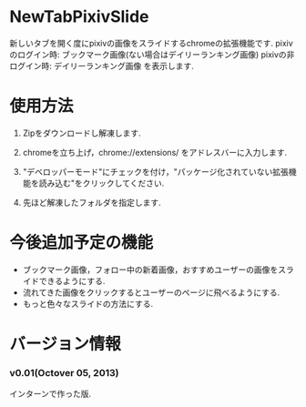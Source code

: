 NewTabPixivSlide
================
新しいタブを開く度にpixivの画像をスライドするchromeの拡張機能です.
pixivのログイン時: ブックマーク画像(ない場合はデイリーランキング画像)
pixivの非ログイン時: デイリーランキング画像
を表示します.


# 使用方法
1. Zipをダウンロードし解凍します.

2. chromeを立ち上げ，chrome://extensions/ をアドレスバーに入力します.

3. "デベロッパーモード"にチェックを付け，"パッケージ化されていない拡張機能を読み込む"をクリックしてください.

4. 先ほど解凍したフォルダを指定します.


# 今後追加予定の機能
- ブックマーク画像，フォロー中の新着画像，おすすめユーザーの画像をスライドできるようにする.
- 流れてきた画像をクリックするとユーザーのページに飛べるようにする.
- もっと色々なスライドの方法にする.


# バージョン情報
### v0.01(Octover 05, 2013)

インターンで作った版. 
